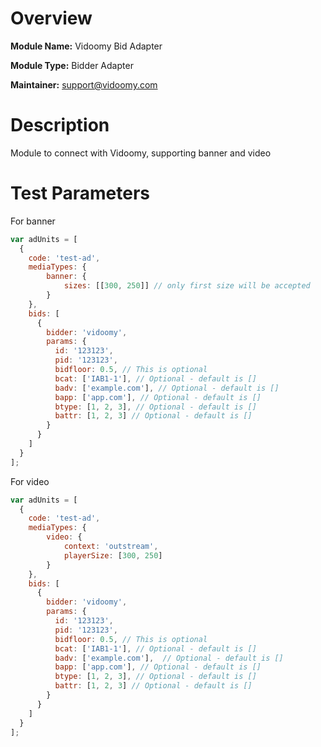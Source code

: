 # Overview

**Module Name:** Vidoomy Bid Adapter

**Module Type:** Bidder Adapter

**Maintainer:** support@vidoomy.com

# Description

Module to connect with Vidoomy, supporting banner and video
 
# Test Parameters
For banner
```js
var adUnits = [
  {
    code: 'test-ad',
    mediaTypes: {
        banner: {
            sizes: [[300, 250]] // only first size will be accepted
        }
    },
    bids: [
      {
        bidder: 'vidoomy',
        params: {
          id: '123123',
          pid: '123123',
          bidfloor: 0.5, // This is optional
          bcat: ['IAB1-1'], // Optional - default is []
          badv: ['example.com'], // Optional - default is []
          bapp: ['app.com'], // Optional - default is []
          btype: [1, 2, 3], // Optional - default is []
          battr: [1, 2, 3] // Optional - default is []
        }
      }
    ]
  }
];
```

For video
```js
var adUnits = [
  {
    code: 'test-ad',
    mediaTypes: {
        video: {
            context: 'outstream',
            playerSize: [300, 250]
        }
    },
    bids: [
      {
        bidder: 'vidoomy',
        params: {
          id: '123123',
          pid: '123123',
          bidfloor: 0.5, // This is optional
          bcat: ['IAB1-1'], // Optional - default is []
          badv: ['example.com'],  // Optional - default is []
          bapp: ['app.com'], // Optional - default is []
          btype: [1, 2, 3], // Optional - default is []
          battr: [1, 2, 3] // Optional - default is []
        }
      }
    ]
  }
];
```
